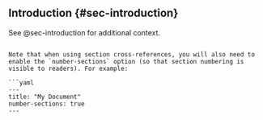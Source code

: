 ## Introduction {#sec-introduction}

See @sec-introduction for additional context.
```

Note that when using section cross-references, you will also need to enable the `number-sections` option (so that section numbering is visible to readers). For example:

```yaml
---
title: "My Document"
number-sections: true
---
```

